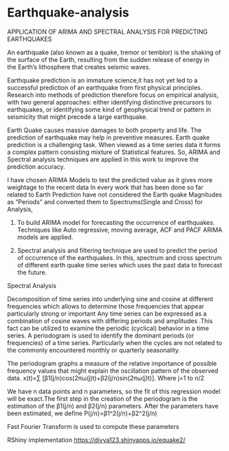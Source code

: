 # Earthquake-analysis

APPLICATION OF ARIMA AND SPECTRAL ANALYSIS FOR PREDICTING EARTHQUAKES

An earthquake (also known as a quake, tremor or temblor) is the shaking of the surface of the Earth, resulting from the sudden release of energy in the Earth’s lithosphere that creates seismic waves.

Earthquake prediction is an immature science,it has not yet led to a successful prediction of an earthquake from first physical principles. Research into methods of prediction therefore focus on empirical analysis, with two general approaches: either identifying distinctive precursors to earthquakes, or identifying some kind of geophysical trend or pattern in seismicity that might precede a large earthquake. 

Earth Quake causes massive damages to both property and life. The prediction of earthquake may help in preventive measures. Earth quake prediction is a challenging task. When viewed as a time series data it forms a complex pattern consisting mixture of Statistical features. So, ARIMA and Spectral analysis techniques are applied in this work to improve the prediction accuracy.

I have chosen ARIMA Models to test the predicted value as it gives more weightage to the recent data 
In every work that has been done so far related to Earth Prediction have not considered the Earth quake Magnitudes as “Periods” and converted them to Spectrums(Single and Cross) for Analysis,

1. To build ARIMA model for forecasting the occurrence of earthquakes. Techniques like Auto regressive, moving average, ACF and PACF ARIMA models are applied.

2. Spectral analysis and filtering technique are used to predict the period of occurrence of the earthquakes. In this, spectrum and cross spectrum of different earth quake time series which uses the past data to forecast the future.

Spectral Analysis

Decomposition of time series into underlying sine and cosine at different frequencies which allows to determine those frequencies that appear particularly strong or important
Any time series can be expressed as a combination of cosine waves with differing periods and amplitudes .This fact can be utilized to examine the periodic (cyclical) behavior in a time series.
A periodogram is used to identify the dominant periods (or frequencies) of a time series.    Particularly when the cycles are not related to the commonly encountered monthly or quarterly seasonality.

The periodogram graphs a measure of the relative importance of possible frequency values that might explain the oscillation pattern of the observed data.
                                  x(t)=∑  [β1(j/n)cos(2πω(j)t)+β2(j/n)sin(2πω(j)t)]. Where j=1 to n/2

We have n data points and n parameters, so the fit of this regression model will be exact.The first step in the creation of the periodogram is the estimation of the β1(j/n) and β2(j/n) parameters.
 After the parameters have been estimated, we define
                                       P(j/n)=β1^2(j/n)+β2^2(j/n)
 
Fast Fourier Transform is used to compute these parameters

RShiny implementation https://divya123.shinyapps.io/equake2/
